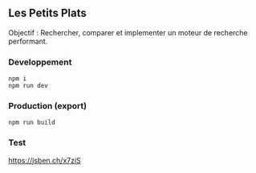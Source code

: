 ## Les Petits Plats

Objectif : Rechercher, comparer et implementer un moteur de recherche performant.

### Developpement

```
npm i
npm run dev
```

### Production (export)

```
npm run build
```

### Test

https://jsben.ch/x7ziS
